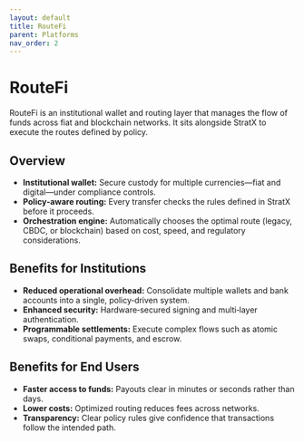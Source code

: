 ```yaml
---
layout: default
title: RouteFi
parent: Platforms
nav_order: 2
---
```


# RouteFi

RouteFi is an institutional wallet and routing layer that manages the flow of funds across fiat and blockchain networks. It sits alongside StratX to execute the routes defined by policy.

## Overview

- **Institutional wallet:** Secure custody for multiple currencies—fiat and digital—under compliance controls.
- **Policy‑aware routing:** Every transfer checks the rules defined in StratX before it proceeds.
- **Orchestration engine:** Automatically chooses the optimal route (legacy, CBDC, or blockchain) based on cost, speed, and regulatory considerations.

## Benefits for Institutions

- **Reduced operational overhead:** Consolidate multiple wallets and bank accounts into a single, policy‑driven system.
- **Enhanced security:** Hardware‑secured signing and multi‑layer authentication.
- **Programmable settlements:** Execute complex flows such as atomic swaps, conditional payments, and escrow.

## Benefits for End Users

- **Faster access to funds:** Payouts clear in minutes or seconds rather than days.
- **Lower costs:** Optimized routing reduces fees across networks.
- **Transparency:** Clear policy rules give confidence that transactions follow the intended path.
